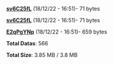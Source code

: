 [**sv6C25fL**](/data/sv6C25fL.txt) (18/12/22 - 16:51)- 71 bytes

[**sv6C25fL**](/data/sv6C25fL.txt) (18/12/22 - 16:51)- 71 bytes

[**E2qPgYNp**](/data/E2qPgYNp.txt) (18/12/22 - 16:51)- 659 bytes

**Total Datas**: 566

**Total Size**: 3.85 MB / 3.8 MB